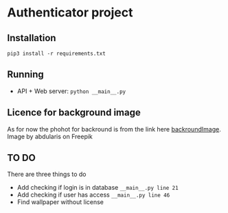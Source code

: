 # Authenticator project

## Installation

`pip3 install -r requirements.txt`

## Running

- API + Web server: `python __main__.py`

## Licence for background image

As for now the phohot for backround is from the link here
[backroundImage]("https://www.freepik.com/free-vector/purple-dynamic-wave-background_31094417.htm#page=9&query=website%20background&position=21&from_view=search&track=ais"). Image by abdularis on Freepik

## TO DO

There are three things to do

- Add checking if login is in database `__main__.py line 21`
- Add checking if user has access `__main__.py line 46`
- Find wallpaper without license
